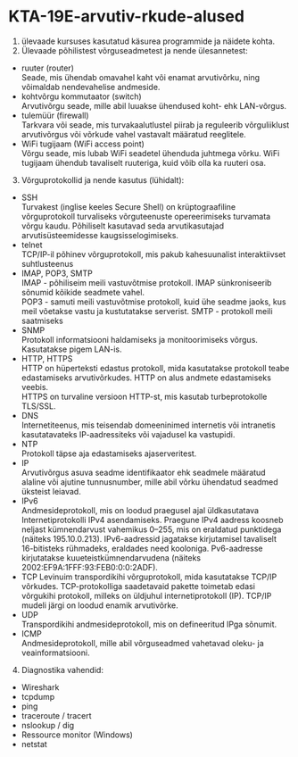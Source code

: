 # KTA-19E-arvutiv-rkude-alused

1. ülevaade kursuses kasutatud käsurea programmide ja näidete kohta.
2. Ülevaade põhilistest võrguseadmetest ja nende ülesannetest:
 - ruuter (router)  
 Seade, mis ühendab omavahel kaht või enamat arvutivõrku, ning võimaldab nendevahelise andmeside.  
 - kohtvõrgu kommutaator (switch)  
 Arvutivõrgu seade, mille abil luuakse ühendused koht- ehk LAN-võrgus.  
 - tulemüür (firewall)  
 Tarkvara või seade, mis turvakaalutlustel piirab ja reguleerib võrguliiklust arvutivõrgus või võrkude vahel vastavalt määratud reeglitele.  
 - WiFi tugijaam (WiFi access point)  
 Võrgu seade, mis lubab WiFi seadetel ühenduda juhtmega võrku. WiFi tugijaam ühendub tavaliselt ruuteriga, kuid võib olla ka ruuteri osa.  
3. Võrguprotokollid ja nende kasutus (lühidalt):
- SSH  
Turvakest (inglise keeles Secure Shell) on krüptograafiline võrguprotokoll turvaliseks võrguteenuste opereerimiseks turvamata võrgu kaudu. Põhiliselt kasutavad seda arvutikasutajad arvutisüsteemidesse kaugsisselogimiseks.
- telnet   
TCP/IP-il põhinev võrguprotokoll, mis pakub kahesuunalist interaktiivset suhtlusteenus  
- IMAP, POP3, SMTP  
IMAP - põhiliseim meili vastuvõtmise protokoll. IMAP sünkroniseerib sõnumid kõikide seadmete vahel.  
POP3 - samuti meili vastuvõtmise protokoll, kuid ühe seadme jaoks, kus meil võetakse vastu ja kustutatakse serverist. 
SMTP - protokoll meili saatmiseks  
- SNMP  
Protokoll informatsiooni haldamiseks ja monitoorimiseks võrgus. Kasutatakse pigem LAN-is.  
- HTTP, HTTPS  
HTTP on hüperteksti edastus protokoll, mida kasutatakse protokoll teabe edastamiseks arvutivõrkudes. HTTP on alus andmete edastamiseks veebis.  
HTTPS on turvaline versioon HTTP-st, mis kasutab turbeprotokolle TLS/SSL.  
- DNS  
Internetiteenus, mis teisendab domeeninimed internetis või intranetis kasutatavateks IP-aadressiteks või vajadusel ka vastupidi.  
- NTP  
Protokoll täpse aja edastamiseks ajaserveritest.  
- IP  
Arvutivõrgus asuva seadme identifikaator ehk seadmele määratud alaline või ajutine tunnusnumber, mille abil võrku ühendatud seadmed üksteist leiavad.  
- IPv6  
Andmesideprotokoll, mis on loodud praegusel ajal üldkasutatava Internetiprotokolli IPv4 asendamiseks. Praegune IPv4 aadress koosneb neljast kümnendarvust vahemikus 0–255, mis on eraldatud punktidega (näiteks 195.10.0.213). IPv6-aadressid jagatakse kirjutamisel tavaliselt 16-bitisteks rühmadeks, eraldades need kooloniga. Pv6-aadresse kirjutatakse kuueteistkümnendarvudena (näiteks 2002:EF9A:1FFF:93:FEB0:0:0:2ADF).  
- TCP 
Levinuim transpordikihi võrguprotokoll, mida kasutatakse TCP/IP võrkudes. TCP-protokolliga saadetavaid pakette toimetab edasi võrgukihi protokoll, milleks on üldjuhul internetiprotokoll (IP). TCP/IP mudeli järgi on loodud enamik arvutivõrke.  
- UDP  
Transpordikihi andmesideprotokoll, mis on defineeritud IPga sõnumit.  
- ICMP  
Andmesideprotokoll, mille abil võrguseadmed vahetavad oleku- ja veainformatsiooni.  
4. Diagnostika vahendid:
- Wireshark
- tcpdump 
- ping 
- traceroute / tracert
- nslookup / dig
- Ressource monitor (Windows)
- netstat 
